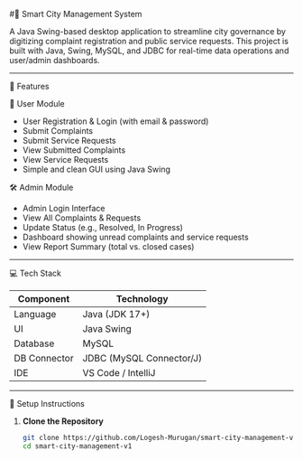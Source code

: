 #🌆 Smart City Management System

A Java Swing-based desktop application to streamline city governance by digitizing complaint registration and public service requests. This project is built with Java, Swing, MySQL, and JDBC for real-time data operations and user/admin dashboards.

---

📌 Features

👤 User Module
- User Registration & Login (with email & password)
- Submit Complaints
- Submit Service Requests
- View Submitted Complaints
- View Service Requests
- Simple and clean GUI using Java Swing

🛠️ Admin Module
- Admin Login Interface
- View All Complaints & Requests
- Update Status (e.g., Resolved, In Progress)
- Dashboard showing unread complaints and service requests
- View Report Summary (total vs. closed cases)

---

💻 Tech Stack

| Component     | Technology           |
|---------------|----------------------|
| Language      | Java (JDK 17+)       |
| UI            | Java Swing           |
| Database      | MySQL                |
| DB Connector  | JDBC (MySQL Connector/J) |
| IDE           | VS Code / IntelliJ   |

---

🔧 Setup Instructions

1. **Clone the Repository**
   ```bash
   git clone https://github.com/Logesh-Murugan/smart-city-management-v1.git
   cd smart-city-management-v1
